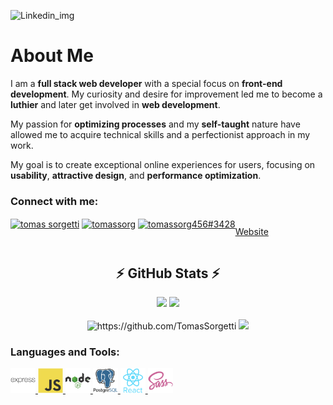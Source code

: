 ![Linkedin_img](https://github.com/user-attachments/assets/fe048bf9-c3a5-4ec1-a623-1d73a0f99d5f)




<h1>About Me</h1>
<p>
    
I am a <strong>full stack web developer</strong> with a special focus on <strong>front-end development</strong>. My curiosity and desire for improvement led me to become a <strong>luthier</strong> and later get involved in <strong>web development</strong>.

My passion for <strong>optimizing processes</strong> and my <strong>self-taught</strong> nature have allowed me to acquire technical skills and a perfectionist approach in my work.

My goal is to create exceptional online experiences for users, focusing on <strong>usability</strong>, <strong>attractive design</strong>, and <strong>performance optimization</strong>.
</p>

<p>

<h3 align="left">Connect with me:</h3>
<div style="display: flex; width: 100%; justifycontent: space-between;">
    
<div >
    <a href="https://linkedin.com/in/tomas sorgetti" target="blank"><img align="center" src="https://raw.githubusercontent.com/rahuldkjain/github-profile-readme-generator/master/src/images/icons/Social/linked-in-alt.svg" alt="tomas sorgetti" height="30" width="40" /></a>
    <a href="https://instagram.com/tomassorg" target="blank"><img align="center" src="https://raw.githubusercontent.com/rahuldkjain/github-profile-readme-generator/master/src/images/icons/Social/instagram.svg" alt="tomassorg" height="30" width="40" /></a>
    <a href="https://discord.gg/tomassorg456#3428" target="blank"><img align="center" src="https://raw.githubusercontent.com/rahuldkjain/github-profile-readme-generator/master/src/images/icons/Social/discord.svg" alt="tomassorg456#3428" height="30" width="40" /></a>
</div>
    
<a href="https://tomassorgetti.com.ar" background="red" >Website</a>

</div>


<h2 align="center">⚡ GitHub Stats ⚡</h2>
    <div align="center">
        <img src="https://github-readme-stats.vercel.app/api?username=TomasSorgetti&count_private=true&theme=tokyonight">
        <img src="https://github-readme-stats.vercel.app/api/top-langs/?username=TomasSorgetti&layout=compact&langs_count=8&theme=tokyonight">
    </div>
    <br>
    <div align="center">
        <img src="https://komarev.com/ghpvc/?username=TomasSorgetti" alt="https://github.com/TomasSorgetti"/>
        <a><img src="https://img.shields.io/github/followers/TomasSorgetti?label=Follow&style=social"></a>
    </div>

<h3 align="left">Languages and Tools:</h3>
<p align="left"> <a href="https://expressjs.com" target="_blank" rel="noreferrer"> <img src="https://raw.githubusercontent.com/devicons/devicon/master/icons/express/express-original-wordmark.svg" alt="express" width="40" height="40"/> </a> <a href="https://developer.mozilla.org/en-US/docs/Web/JavaScript" target="_blank" rel="noreferrer"> <img src="https://raw.githubusercontent.com/devicons/devicon/master/icons/javascript/javascript-original.svg" alt="javascript" width="40" height="40"/> </a> <a href="https://nodejs.org" target="_blank" rel="noreferrer"> <img src="https://raw.githubusercontent.com/devicons/devicon/master/icons/nodejs/nodejs-original-wordmark.svg" alt="nodejs" width="40" height="40"/> </a> <a href="https://www.postgresql.org" target="_blank" rel="noreferrer"> <img src="https://raw.githubusercontent.com/devicons/devicon/master/icons/postgresql/postgresql-original-wordmark.svg" alt="postgresql" width="40" height="40"/> </a> <a href="https://reactjs.org/" target="_blank" rel="noreferrer"> <img src="https://raw.githubusercontent.com/devicons/devicon/master/icons/react/react-original-wordmark.svg" alt="react" width="40" height="40"/> </a> <a href="https://sass-lang.com" target="_blank" rel="noreferrer"> <img src="https://raw.githubusercontent.com/devicons/devicon/master/icons/sass/sass-original.svg" alt="sass" width="40" height="40"/> </a> </p>
